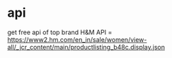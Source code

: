 # api
get free api of top brand
H&M API = https://www2.hm.com/en_in/sale/women/view-all/_jcr_content/main/productlisting_b48c.display.json

